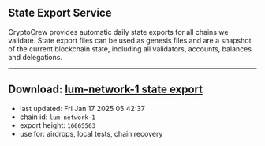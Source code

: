 ## State Export Service
CryptoCrew provides automatic daily state exports for all chains we validate. State export files can be used as genesis files and are a snapshot of the current blockchain state, including all validators, accounts, balances and delegations.

---
**Download: [lum-network-1 state export](https://dl-eu2.ccvalidators.com/SERVICE/lumnetwork/lum-network-1_export_16665563.json)**
---

- last updated: Fri Jan 17 2025 05:42:37
- chain id: `lum-network-1`
- export height: `16665563`
- use for: airdrops, local tests, chain recovery
